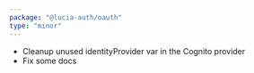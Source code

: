 ```yaml
---
package: "@lucia-auth/oauth"
type: "minor"
---
```


* Cleanup unused identityProvider var in the Cognito provider
* Fix some docs
